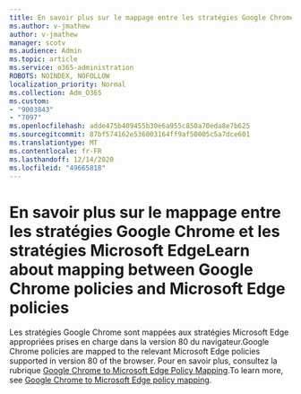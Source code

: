 ```yaml
---
title: En savoir plus sur le mappage entre les stratégies Google Chrome et les stratégies Microsoft Edge
ms.author: v-jmathew
author: v-jmathew
manager: scotv
ms.audience: Admin
ms.topic: article
ms.service: o365-administration
ROBOTS: NOINDEX, NOFOLLOW
localization_priority: Normal
ms.collection: Adm_O365
ms.custom:
- "9003843"
- "7097"
ms.openlocfilehash: adde475b409455b30e6a955c850a70eda8e7b625
ms.sourcegitcommit: 87bf574162e536003164ff9af50005c5a7dce601
ms.translationtype: MT
ms.contentlocale: fr-FR
ms.lasthandoff: 12/14/2020
ms.locfileid: "49665818"
---
```

# <a name="learn-about-mapping-between-google-chrome-policies-and-microsoft-edge-policies"></a><span data-ttu-id="73ace-102">En savoir plus sur le mappage entre les stratégies Google Chrome et les stratégies Microsoft Edge</span><span class="sxs-lookup"><span data-stu-id="73ace-102">Learn about mapping between Google Chrome policies and Microsoft Edge policies</span></span>

<span data-ttu-id="73ace-103">Les stratégies Google Chrome sont mappées aux stratégies Microsoft Edge appropriées prises en charge dans la version 80 du navigateur.</span><span class="sxs-lookup"><span data-stu-id="73ace-103">Google Chrome policies are mapped to the relevant Microsoft Edge policies supported in version 80 of the browser.</span></span> <span data-ttu-id="73ace-104">Pour en savoir plus, consultez la rubrique [Google Chrome to Microsoft Edge Policy Mapping](https://go.microsoft.com/fwlink/?linkid=2141933).</span><span class="sxs-lookup"><span data-stu-id="73ace-104">To learn more, see [Google Chrome to Microsoft Edge policy mapping](https://go.microsoft.com/fwlink/?linkid=2141933).</span></span>
